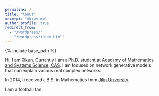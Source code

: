 ```yaml
---
permalink: /
title: "About"
excerpt: "About me"
author_profile: true
redirect_from: 
  - "/wordpress/"
  - "/wordpress/index.html"
---
```


{% include base_path %}

Hi, I am Xikun. Currently I am a Ph.D. student at [Academy of Mathematics and Systems Science, CAS](http://english.amss.cas.cn/). I am focused on network generative models that can explain various real complex networks.

In 2014, I received a B.S. in Mathematics from [Jilin University](http://global.jlu.edu.cn/User/Index/index).

I am a football fan.

